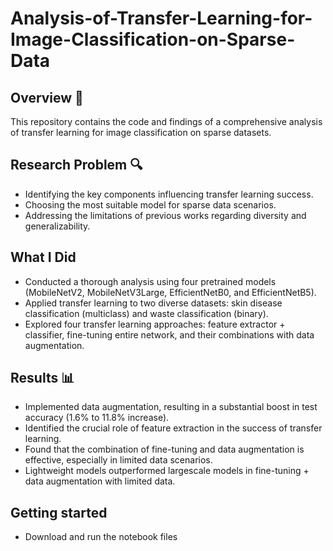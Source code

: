 # Analysis-of-Transfer-Learning-for-Image-Classification-on-Sparse-Data

## Overview 📝
This repository contains the code and findings of a comprehensive analysis of transfer learning for image classification on sparse datasets.

## Research Problem 🔍
- Identifying the key components influencing transfer learning success.
- Choosing the most suitable model for sparse data scenarios.
- Addressing the limitations of previous works regarding diversity and generalizability.

## What I Did 
- Conducted a thorough analysis using four pretrained models (MobileNetV2, MobileNetV3Large, EfficientNetB0, and EfficientNetB5).
- Applied transfer learning to two diverse datasets: skin disease classification (multiclass) and waste classification (binary).
- Explored four transfer learning approaches: feature extractor + classifier, fine-tuning entire network, and their combinations with data augmentation.

## Results 📊
- Implemented data augmentation, resulting in a substantial boost in test accuracy (1.6% to 11.8% increase).
- Identified the crucial role of feature extraction in the success of transfer learning.
- Found that the combination of fine-tuning and data augmentation is effective, especially in limited data scenarios.
- Lightweight models outperformed largescale models in fine-tuning + data augmentation with limited data.

## Getting started 
- Download and run the notebook files


